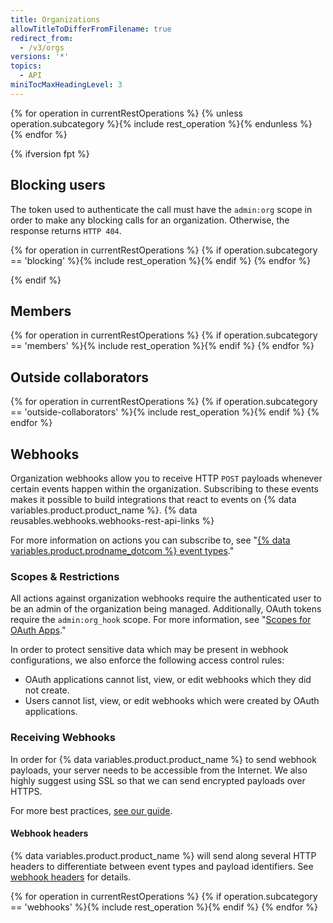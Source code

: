 ```yaml
---
title: Organizations
allowTitleToDifferFromFilename: true
redirect_from:
  - /v3/orgs
versions: '*'
topics:
  - API
miniTocMaxHeadingLevel: 3
---
```


{% for operation in currentRestOperations %}
  {% unless operation.subcategory %}{% include rest_operation %}{% endunless %}
{% endfor %}

{% ifversion fpt %}
## Blocking users

The token used to authenticate the call must have the `admin:org` scope in order to make any blocking calls for an organization. Otherwise, the response returns `HTTP 404`.  

{% for operation in currentRestOperations %}
  {% if operation.subcategory == 'blocking' %}{% include rest_operation %}{% endif %}
{% endfor %}

{% endif %}

## Members

{% for operation in currentRestOperations %}
  {% if operation.subcategory == 'members' %}{% include rest_operation %}{% endif %}
{% endfor %}

## Outside collaborators

{% for operation in currentRestOperations %}
  {% if operation.subcategory == 'outside-collaborators' %}{% include rest_operation %}{% endif %}
{% endfor %}

## Webhooks

Organization webhooks allow you to receive HTTP `POST` payloads whenever certain events happen within the organization. Subscribing to these events makes it possible to build integrations that react to events on {% data variables.product.product_name %}. {% data reusables.webhooks.webhooks-rest-api-links %}

For more information on actions you can subscribe to, see "[{% data variables.product.prodname_dotcom %} event types](/developers/webhooks-and-events/github-event-types)."

### Scopes & Restrictions

All actions against organization webhooks require the authenticated user to be an admin of the organization being managed. Additionally, OAuth tokens require the `admin:org_hook` scope. For more information, see "[Scopes for OAuth Apps](/developers/apps/scopes-for-oauth-apps)."

In order to protect sensitive data which may be present in webhook configurations, we also enforce the following access control rules:

- OAuth applications cannot list, view, or edit webhooks which they did not create.
- Users cannot list, view, or edit webhooks which were created by OAuth applications.

### Receiving Webhooks

In order for {% data variables.product.product_name %} to send webhook payloads, your server needs to be accessible from the Internet. We also highly suggest using SSL so that we can send encrypted payloads over HTTPS.

For more best practices, [see our guide](/guides/best-practices-for-integrators/).

#### Webhook headers

{% data variables.product.product_name %} will send along several HTTP headers to differentiate between event types and payload identifiers. See [webhook headers](/webhooks/event-payloads/#delivery-headers) for details.

{% for operation in currentRestOperations %}
  {% if operation.subcategory == 'webhooks' %}{% include rest_operation %}{% endif %}
{% endfor %}
